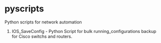 # pyscripts
Python scripts for network automation
1.  IOS_SaveConfig - Python Script for bulk running_configurations backup for Cisco switchs and routers.
